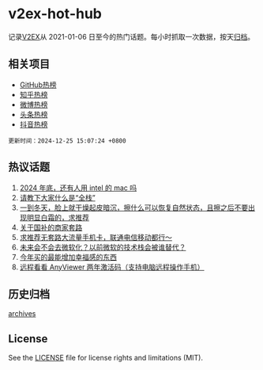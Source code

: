 # v2ex-hot-hub

 记录[V2EX](https://www.v2ex.com/)从 2021-01-06 日至今的热门话题。每小时抓取一次数据，按天[归档](archives)。
 
 ## 相关项目

- [GitHub热榜](https://github.com/it985/github-hot-hub)
- [知乎热榜](https://github.com/it985/zhihu-hot-hub)
- [微博热榜](https://github.com/it985/weibo-hot-hub)
- [头条热榜](https://github.com/it985/toutiao-hot-hub)
- [抖音热榜](https://github.com/it985/douyin-hot-hub)


 `更新时间：2024-12-25 15:07:24 +0800`

## 热议话题

1. [2024 年底，还有人用 intel 的 mac 吗](https://www.v2ex.com/t/1099961)
1. [请教下大家什么是“全栈”](https://www.v2ex.com/t/1100069)
1. [一到冬天，脸上就干燥起皮暗沉，擦什么可以恢复自然状态，且擦之后不要出现明显白霜的，求推荐](https://www.v2ex.com/t/1100062)
1. [关于国补的商家套路](https://www.v2ex.com/t/1100063)
1. [求推荐无套路大流量手机卡，联通电信移动都行～](https://www.v2ex.com/t/1100054)
1. [未来会不会去微软化？以前微软的技术栈会被谁替代？](https://www.v2ex.com/t/1100184)
1. [今年买的最能增加幸福感的东西](https://www.v2ex.com/t/1100004)
1. [远程看看 AnyViewer 两年激活码（支持电脑远程操作手机）](https://www.v2ex.com/t/1100072)

## 历史归档

[archives](archives)

## License

See the [LICENSE](LICENSE) file for license rights and limitations (MIT).
